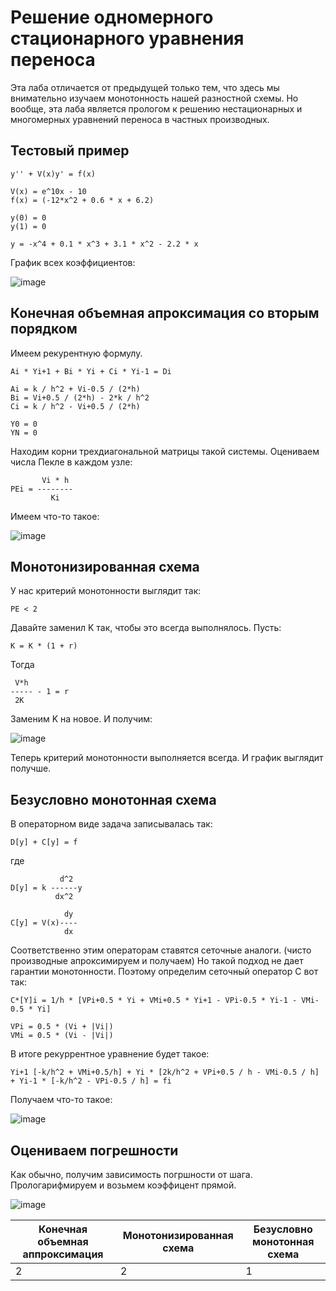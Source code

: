 # Решение одномерного стационарного уравнения переноса

Эта лаба отличается от предыдущей только тем, что здесь мы внимательно изучаем монотонность нашей разностной схемы.
Но вообще, эта лаба является прологом к решению нестационарных и многомерных уравнений переноса в частных производных.

## Тестовый пример

```
y'' + V(x)y' = f(x)

V(x) = e^10x - 10
f(x) = (-12*x^2 + 0.6 * x + 6.2)

y(0) = 0
y(1) = 0

y = -x^4 + 0.1 * x^3 + 3.1 * x^2 - 2.2 * x
```

График всех коэффициентов:

![image](https://user-images.githubusercontent.com/25401699/158331858-dff9e40b-1552-4d19-acfe-d54fb6b56e1e.png)

## Конечная объемная апроксимация со вторым порядком

Имеем рекурентную формулу.

```
Ai * Yi+1 + Bi * Yi + Ci * Yi-1 = Di

Ai = k / h^2 + Vi-0.5 / (2*h)
Bi = Vi+0.5 / (2*h) - 2*k / h^2
Ci = k / h^2 - Vi+0.5 / (2*h)

Y0 = 0
YN = 0
```

Находим корни трехдиагональной матрицы такой системы.
Оцениваем числа Пекле в каждом узле:

```
       Vi * h
PEi = --------
         Ki
```

Имеем что-то такое:

![image](https://user-images.githubusercontent.com/25401699/157630019-ae5aa1ce-7b3b-4b2b-a8a8-718588497a05.png)

## Монотонизированная схема

У нас критерий монотонности выглядит так:

```
PE < 2
```

Давайте заменил K так, чтобы это всегда выполнялось.
Пусть:

```
K = K * (1 + r)
```

Тогда

```
 V*h
----- - 1 = r
 2K
```

Заменим K на новое. И получим:

![image](https://user-images.githubusercontent.com/25401699/157630094-29bfde74-153e-495b-96f4-5c2d50450e89.png)


Теперь критерий монотонности выполняется всегда. И график выглядит получше.

## Безусловно монотонная схема

В операторном виде задача записывалась так:

```
D[y] + C[y] = f
```

где

```
           d^2
D[y] = k ------y
          dx^2

            dy
C[y] = V(x)----
            dx
```

Соответственно этим операторам ставятся сеточные аналоги.
(чисто производные апроксимируем и получаем)
Но такой подход не дает гарантии монотонности.
Поэтому определим сеточный оператор C вот так:

```
C*[Y]i = 1/h * [VPi+0.5 * Yi + VMi+0.5 * Yi+1 - VPi-0.5 * Yi-1 - VMi-0.5 * Yi]

VPi = 0.5 * (Vi + |Vi|)
VMi = 0.5 * (Vi - |Vi|)
```

В итоге рекуррентное уравнение будет такое:

```
Yi+1 [-k/h^2 + VMi+0.5/h] + Yi * [2k/h^2 + VPi+0.5 / h - VMi-0.5 / h] + Yi-1 * [-k/h^2 - VPi-0.5 / h] = fi
```

Получаем что-то такое:

![image](https://user-images.githubusercontent.com/25401699/157630132-6b97fa4e-5a77-417a-9224-26379fa2900f.png)

## Оцениваем погрешности

Как обычно, получим зависимость погршности от шага. Прологарифмируем и возьмем коэффицент прямой.

![image](https://user-images.githubusercontent.com/25401699/157630263-5eef2f8e-2d4d-4ff3-aafa-1d013dd33145.png)

| Конечная объемная аппроксимация | Монотонизированная схема | Безусловно монотонная схема |
|---------------------------------|--------------------------|-----------------------------|
| 2                               | 2                        | 1                           |
